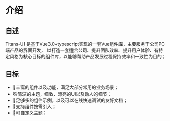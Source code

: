 # 介绍

## 自述

Titans-UI 是基于Vue3.0+typescript实现的一套Vue组件库，主要服务于公司PC端产品的界面开发，
以打造一套适合公司、提升团队效率、提升用户体验、有特定风格为核心目标的组件库，以能够帮助产品发展过程保持效率和一致性为目的；

## 目标

- :wolf:丰富的组件以及功能，满足大部分常用的业务场景；
- :cat:简洁的主题，细致、漂亮的UI以及动人的细节；
- :dog:足够多的组件示例，以及可以在线快速调试的友好文档；
- :poodle:支持组件按需引入；
- :tiger:可自定义主题；
